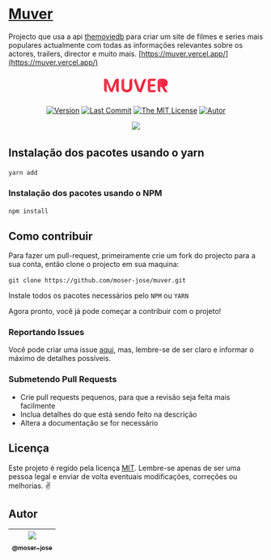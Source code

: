 # [Muver](https://muver.vercel.app/)

Projecto que usa a api [themoviedb](https://www.themoviedb.org/) para criar um site de filmes e series mais populares actualmente com todas as informações relevantes sobre os actores, trailers, director e muito mais. [https://muver.vercel.app/](https://muver.vercel.app/)


<p align="center" >
    <img src="src/assets/img/muver.svg" style="margin:2%" width="25%">
</p>

 <div align="center">

[![Version](https://img.shields.io/github/package-json/v/moser-jose/muver)](https://github.com/moser-jose/muver)
[![Last Commit](https://img.shields.io/github/last-commit/moser-jose/muver)](https://github.com/moser-jose/muver)
[![The MIT License](https://img.shields.io/github/license/moser-jose/muver)](http://opensource.org/licenses/MIT)
[![Autor](https://img.shields.io/static/v1?label=autor&message=moser-jose&color=red)](https://github.com/moser-jose?tab=repositories)

</div>

<p align="center">
    <img src="src/assets/img/home.png">

</p>

## Instalação dos pacotes usando o yarn

`yarn add`

### Instalação dos pacotes usando o NPM

`npm install`

## Como contribuir

Para fazer um pull-request, primeiramente crie um fork do projecto para a sua conta, então clone o projecto em sua maquina:

`git clone https://github.com/moser-jose/muver.git`

Instale todos os pacotes necessários pelo ``NPM`` ou ``YARN``

Agora pronto, você já pode começar a contribuir com o projeto!

### Reportando Issues

Você pode criar uma issue [aqui](https://github.com/moser-jose/muver/issues), mas, lembre-se de ser claro e informar o máximo de detalhes possíveis.

### Submetendo Pull Requests

* Crie pull requests pequenos, para que a revisão seja feita mais facilmente
* Inclua detalhes do que está sendo feito na descrição
* Altera a documentação se for necessário

## Licença

Este projeto é regido pela licença [MIT](/LICENSE.md).
Lembre-se apenas de ser uma pessoa legal e enviar de volta eventuais modificações, correções ou melhorias. ✌️

## Autor

| [<img src="https://avatars0.githubusercontent.com/u/8234620?" width="115"><br><sub>@moser-jose</sub>](https://github.com/moser-jose) |
| :---: |
